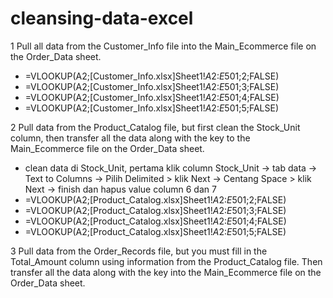 # cleansing-data-excel

1	Pull all data from the Customer_Info file into the Main_Ecommerce file on the Order_Data sheet.
 - =VLOOKUP(A2;[Customer_Info.xlsx]Sheet1!$A$2:$E$501;2;FALSE)
 - =VLOOKUP(A2;[Customer_Info.xlsx]Sheet1!$A$2:$E$501;3;FALSE)
 - =VLOOKUP(A2;[Customer_Info.xlsx]Sheet1!$A$2:$E$501;4;FALSE)
 - =VLOOKUP(A2;[Customer_Info.xlsx]Sheet1!$A$2:$E$501;5;FALSE)

2 Pull data from the Product_Catalog file, but first clean the Stock_Unit column, then transfer all the data along with the key to the Main_Ecommerce file on the Order_Data sheet.	
 - clean data di  Stock_Unit, pertama klik column Stock_Unit -> tab data -> Text to Columns -> Pilih Delimited > klik Next -> Centang Space > klik Next -> finish dan hapus value column 6 dan 7
 - =VLOOKUP(A2;[Product_Catalog.xlsx]Sheet1!$A$2:$E$501;2;FALSE)
 - =VLOOKUP(A2;[Product_Catalog.xlsx]Sheet1!$A$2:$E$501;3;FALSE)
 - =VLOOKUP(A2;[Product_Catalog.xlsx]Sheet1!$A$2:$E$501;4;FALSE)
 - =VLOOKUP(A2;[Product_Catalog.xlsx]Sheet1!$A$2:$E$501;5;FALSE)

3	Pull data from the Order_Records file, but you must fill in the Total_Amount column using information from the Product_Catalog file. Then transfer all the data along with the  key into the Main_Ecommerce file on the Order_Data sheet.
